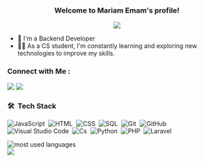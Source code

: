 


<h3 align="center">
  Welcome to Mariam Emam's profile!

</h3>

<!-- Typing SVG by DenverCoder1 - https://github.com/DenverCoder1/readme-typing-svg -->
<p align="center">
  <a href="https://github.com/DenverCoder1/readme-typing-svg"><img src="https://readme-typing-svg.herokuapp.com/?lines=Backend-Developer;Always%20learning%20new%20things&font=Fira%20Code&center=true&width=440&height=45&color=f75c7e&vCenter=true&size=22"></a>
</p> 

- 🏢 I'm a Backend Developer 
- 👨‍💻 As a CS student, I'm constantly learning and exploring new technologies to improve my skills.


### Connect with Me :

<a href="https://www.linkedin.com/in/mariam-emam-65069925b/" target="_blank"><img src="https://img.shields.io/badge/-Mariam%20Emam-0077B5?style=for-the-badge&logo=Linkedin&logoColor=white"/></a>
<a href="https://www.facebook.com/profile.php?id=100059053599276&locale=ar_AR"><img src="https://img.shields.io/badge/-Mariam%20Emam-0077B5?style=for-the-badge&logo=Facebook&logoColor=white"/></a>


### 🛠 &nbsp;Tech Stack
![JavaScript](https://img.shields.io/badge/-JavaScript-05122A?style=flat&logo=javascript)&nbsp;
![HTML](https://img.shields.io/badge/-HTML-05122A?style=flat&logo=HTML5)&nbsp;
![CSS](https://img.shields.io/badge/-CSS-05122A?style=flat&logo=CSS3&logoColor=1572B6)&nbsp;
![SQL](https://img.shields.io/badge/-SQL-05122A?style=flat&logo=node.js&logoColor=339933)&nbsp;
![Git](https://img.shields.io/badge/-Git-05122A?style=flat&logo=git)&nbsp;
![GitHub](https://img.shields.io/badge/-GitHub-05122A?style=flat&logo=github)&nbsp;
![Visual Studio Code](https://img.shields.io/badge/-Visual%20Studio%20Code-05122A?style=flat&logo=visual-studio-code&logoColor=007ACC)&nbsp;
![Cs](https://img.shields.io/badge/-C%20sharp%20-05122A?style=flat&logo=dot-net)&nbsp;
![Python](https://img.shields.io/badge/-Python%20-05122A?style=flat&logo=python)&nbsp;
![PHP](https://img.shields.io/badge/-PHP%20-05122A?style=flat&logo=php)&nbsp;
![Laravel](https://img.shields.io/badge/-Laravel%20-05122A?style=flat&logo=laravel)&nbsp;



<img align="left" src="https://github-readme-stats.vercel.app/api/top-langs?username=mariamemam0&show_icons=true&locale=en&layout=compact&theme=radical" alt="most used languages" />
<br>
<a href="https://komarev.com/ghpvc/?username=mariamemam0&style=for-the-badge">
    <img src="https://komarev.com/ghpvc/?username=mariamemam0&style=for-the-badge">
</a>
